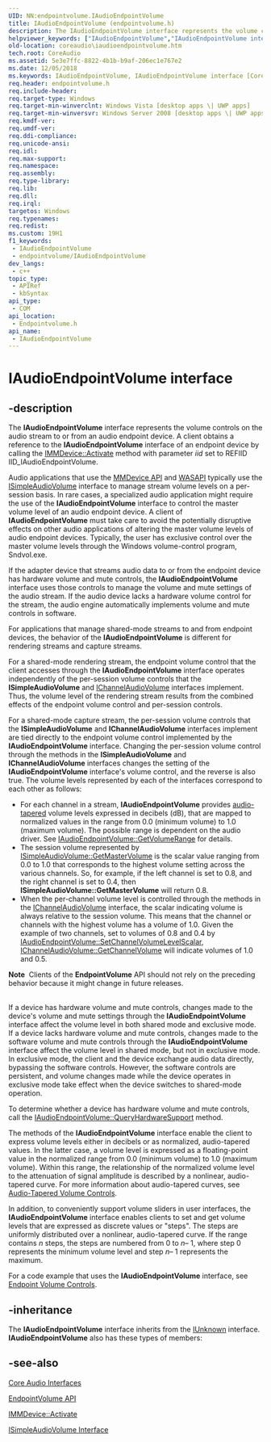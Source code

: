 ```yaml
---
UID: NN:endpointvolume.IAudioEndpointVolume
title: IAudioEndpointVolume (endpointvolume.h)
description: The IAudioEndpointVolume interface represents the volume controls on the audio stream to or from an audio endpoint device.
helpviewer_keywords: ["IAudioEndpointVolume","IAudioEndpointVolume interface [Core Audio]","IAudioEndpointVolume interface [Core Audio]","described","coreaudio.iaudioendpointvolume","endpointvolume/IAudioEndpointVolume"]
old-location: coreaudio\iaudioendpointvolume.htm
tech.root: CoreAudio
ms.assetid: 5e3e7ffc-8822-4b1b-b9af-206ec1e767e2
ms.date: 12/05/2018
ms.keywords: IAudioEndpointVolume, IAudioEndpointVolume interface [Core Audio], IAudioEndpointVolume interface [Core Audio],described, coreaudio.iaudioendpointvolume, endpointvolume/IAudioEndpointVolume
req.header: endpointvolume.h
req.include-header: 
req.target-type: Windows
req.target-min-winverclnt: Windows Vista [desktop apps \| UWP apps]
req.target-min-winversvr: Windows Server 2008 [desktop apps \| UWP apps]
req.kmdf-ver: 
req.umdf-ver: 
req.ddi-compliance: 
req.unicode-ansi: 
req.idl: 
req.max-support: 
req.namespace: 
req.assembly: 
req.type-library: 
req.lib: 
req.dll: 
req.irql: 
targetos: Windows
req.typenames: 
req.redist: 
ms.custom: 19H1
f1_keywords:
 - IAudioEndpointVolume
 - endpointvolume/IAudioEndpointVolume
dev_langs:
 - c++
topic_type:
 - APIRef
 - kbSyntax
api_type:
 - COM
api_location:
 - Endpointvolume.h
api_name:
 - IAudioEndpointVolume
---
```


# IAudioEndpointVolume interface


## -description

The <b>IAudioEndpointVolume</b> interface represents the volume controls on the audio stream to or from an audio endpoint device. A client obtains a reference to the <b>IAudioEndpointVolume</b> interface of an endpoint device by calling the <a href="/windows/desktop/api/mmdeviceapi/nf-mmdeviceapi-immdevice-activate">IMMDevice::Activate</a> method with parameter <i>iid</i> set to REFIID IID_IAudioEndpointVolume.

Audio applications that use the <a href="/windows/desktop/CoreAudio/mmdevice-api">MMDevice API</a> and <a href="/windows/desktop/CoreAudio/wasapi">WASAPI</a> typically use the <a href="/windows/desktop/api/audioclient/nn-audioclient-isimpleaudiovolume">ISimpleAudioVolume</a> interface to manage stream volume levels on a per-session basis. In rare cases, a specialized audio application might require the use of the <b>IAudioEndpointVolume</b> interface to control the master volume level of an audio endpoint device. A client of <b>IAudioEndpointVolume</b> must take care to avoid the potentially disruptive effects on other audio applications of altering the master volume levels of audio endpoint devices. Typically, the user has exclusive control over the master volume levels through the Windows volume-control program, Sndvol.exe.

If the adapter device that streams audio data to or from the endpoint device has hardware volume and mute controls, the <b>IAudioEndpointVolume</b> interface uses those controls to manage the volume and mute settings of the audio stream. If the audio device lacks a hardware volume control for the stream, the audio engine automatically implements volume and mute controls in software.

For applications that manage shared-mode streams to and from endpoint devices, the behavior of the <b>IAudioEndpointVolume</b> is different for rendering streams and capture streams.

For a shared-mode rendering stream, the endpoint volume control that the client accesses through the <b>IAudioEndpointVolume</b> interface operates independently of the per-session volume controls that the <b>ISimpleAudioVolume</b> and <a href="/windows/desktop/api/audioclient/nn-audioclient-ichannelaudiovolume">IChannelAudioVolume</a> interfaces implement. Thus, the volume level of the rendering stream results from the combined effects of the endpoint volume control and per-session controls.

For a shared-mode capture stream, the per-session volume controls that the <b>ISimpleAudioVolume</b> and <b>IChannelAudioVolume</b> interfaces implement are tied directly to the endpoint volume control implemented by the <b>IAudioEndpointVolume</b> interface. Changing the per-session volume control through the methods in the <b>ISimpleAudioVolume</b> and <b>IChannelAudioVolume</b> interfaces changes the setting of the <b>IAudioEndpointVolume</b> interface's volume control, and the reverse is also true. The volume levels represented by each of the interfaces correspond to each other as follows:<ul>
<li> For each channel in a stream, <b>IAudioEndpointVolume</b> provides <a href="/windows/desktop/CoreAudio/audio-tapered-volume-controls">audio-tapered</a> volume levels expressed in decibels (dB), that are mapped to normalized values in the range from 0.0 (minimum volume) to 1.0 (maximum volume). The possible range is dependent on the audio driver. See <a href="/windows/desktop/api/endpointvolume/nf-endpointvolume-iaudioendpointvolume-getvolumerange">IAudioEndpointVolume::GetVolumeRange</a> for details.</li>
<li>The session volume represented by <a href="/windows/desktop/api/audioclient/nf-audioclient-isimpleaudiovolume-getmastervolume">ISimpleAudioVolume::GetMasterVolume</a> is the scalar value ranging from 0.0 to 1.0 that corresponds to the highest volume setting across the various channels.  So, for example, if the left channel is set to 0.8, and the right channel is set to 0.4, then <b>ISimpleAudioVolume::GetMasterVolume</b> will return 0.8.
</li>
<li>When the per-channel volume level is controlled through the methods in the <a href="/windows/desktop/api/audioclient/nn-audioclient-ichannelaudiovolume">IChannelAudioVolume</a> interface, the scalar indicating volume is always relative to the session volume.  This means that the channel or channels with the highest volume has a volume of 1.0.  Given the example of two channels, set to volumes of  0.8 and 0.4 by <a href="/windows/desktop/api/endpointvolume/nf-endpointvolume-iaudioendpointvolume-setchannelvolumelevelscalar">IAudioEndpointVolume::SetChannelVolumeLevelScalar</a>, <a href="/windows/desktop/api/audioclient/nf-audioclient-ichannelaudiovolume-getchannelvolume">IChannelAudioVolume::GetChannelVolume</a> will indicate volumes of 1.0 and 0.5.
</li>
</ul>
<div class="alert"><b>Note</b>  Clients of the <b>EndpointVolume</b> API should not rely on the preceding behavior because it might change in future releases.</div>
<div> </div>


If a device has hardware volume and mute controls, changes made to the device's volume and mute settings through the <b>IAudioEndpointVolume</b> interface affect the volume level in both shared mode and exclusive mode. If a device lacks hardware volume and mute controls, changes made to the software volume and mute controls through the <b>IAudioEndpointVolume</b> interface affect the volume level in shared mode, but not in exclusive mode. In exclusive mode, the client and the device exchange audio data directly, bypassing the software controls. However, the software controls are persistent, and volume changes made while the device operates in exclusive mode take effect when the device switches to shared-mode operation.

To determine whether a device has hardware volume and mute controls, call the <a href="/windows/desktop/api/endpointvolume/nf-endpointvolume-iaudioendpointvolume-queryhardwaresupport">IAudioEndpointVolume::QueryHardwareSupport</a> method.

The methods of the <b>IAudioEndpointVolume</b> interface enable the client to express volume levels either in decibels or as normalized, audio-tapered values. In the latter case, a volume level is expressed as a floating-point value in the normalized range from 0.0 (minimum volume) to 1.0 (maximum volume). Within this range, the relationship of the normalized volume level to the attenuation of signal amplitude is described by a nonlinear, audio-tapered curve. For more information about audio-tapered curves, see <a href="/windows/desktop/CoreAudio/audio-tapered-volume-controls">Audio-Tapered Volume Controls</a>.

In addition, to conveniently support volume sliders in user interfaces, the <b>IAudioEndpointVolume</b> interface enables clients to set and get volume levels that are expressed as discrete values or "steps". The steps are uniformly distributed over a nonlinear, audio-tapered curve. If the range contains <i>n</i> steps, the steps are numbered from 0 to <i>n</i>– 1, where step 0 represents the minimum volume level and step <i>n</i>– 1 represents the maximum.

For a code example that uses the <b>IAudioEndpointVolume</b> interface, see <a href="/windows/desktop/CoreAudio/endpoint-volume-controls">Endpoint Volume Controls</a>.

## -inheritance

The <b xmlns:loc="http://microsoft.com/wdcml/l10n">IAudioEndpointVolume</b> interface inherits from the <a href="/windows/desktop/api/unknwn/nn-unknwn-iunknown">IUnknown</a> interface. <b>IAudioEndpointVolume</b> also has these types of members:

## -see-also

<a href="/windows/desktop/CoreAudio/core-audio-interfaces">Core Audio Interfaces</a>



<a href="/windows/desktop/CoreAudio/endpointvolume-api">EndpointVolume API</a>



<a href="/windows/desktop/api/mmdeviceapi/nf-mmdeviceapi-immdevice-activate">IMMDevice::Activate</a>



<a href="/windows/desktop/api/audioclient/nn-audioclient-isimpleaudiovolume">ISimpleAudioVolume Interface</a>
